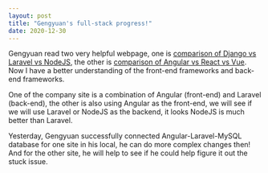 ```yaml
---
layout: post
title: "Gengyuan's full-stack progress!"
date: 2020-12-30
---
```


Gengyuan read two very helpful webpage, one is [comparison of Django vs Laravel vs NodeJS](https://nimapinfotech.com/blog/django-vs-laravel-vs-nodejs/), the other is [comparison of Angular vs React vs Vue](https://www.codeinwp.com/blog/angular-vs-vue-vs-react/). Now I have a better understanding of the front-end frameworks and back-end frameworks.

One of the company site is a combination of Angular (front-end) and Laravel (back-end), the other is also using Angular as the front-end, we will see if we will use Laravel or NodeJS as the backend, it looks NodeJS is much better than Laravel.

Yesterday, Gengyuan successfully connected Angular-Laravel-MySQL database for one site in his local, he can do more complex changes then! And for the other site, he will help to see if he could help figure it out the stuck issue.